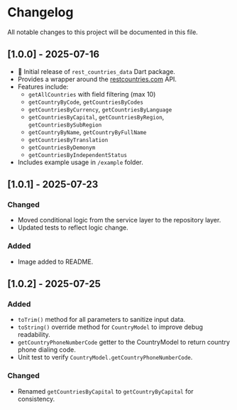# Changelog

All notable changes to this project will be documented in this file.

## [1.0.0] - 2025-07-16

- 🎉 Initial release of `rest_countries_data` Dart package.
- Provides a wrapper around the [restcountries.com](https://restcountries.com) API.
- Features include:
  - `getAllCountries` with field filtering (max 10)
  - `getCountryByCode`, `getCountriesByCodes`
  - `getCountriesByCurrency`, `getCountriesByLanguage`
  - `getCountriesByCapital`, `getCountriesByRegion`, `getCountriesBySubRegion`
  - `getCountryByName`, `getCountryByFullName`
  - `getCountriesByTranslation`
  - `getCountriesByDemonym`
  - `getCountriesByIndependentStatus`
- Includes example usage in `/example` folder.

## [1.0.1] - 2025-07-23
### Changed
- Moved conditional logic from the service layer to the repository layer.
- Updated tests to reflect logic change.

### Added
- Image added to README.

## [1.0.2] - 2025-07-25
### Added
- `toTrim()` method for all parameters to sanitize input data.
- `toString()` override method for `CountryModel` to improve debug readability.
- `getCountryPhoneNumberCode` getter to the CountryModel to return country phone dialing code.
- Unit test to verify `CountryModel.getCountryPhoneNumberCode`.

### Changed
- Renamed `getCountriesByCapital` to `getCountryByCapital` for consistency.